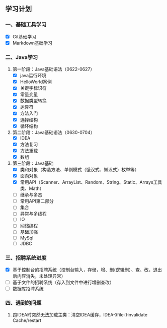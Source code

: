 ## 学习计划

### **一、基础工具学习**

- [x] Git基础学习
- [x] Markdown基础学习

### **二、Java学习**

1. 第一阶段：Java基础语法（0622-0627）
   - [x] java运行环境
   - [x] HelloWorld案例
   - [x] 关键字标识符
   - [x] 常量变量
   - [x] 数据类型转换
   - [x] 运算符
   - [x] 方法入门
   - [x] 选择结构
   - [x] 循环结构
2. 第二阶段：Java基础语法（0630-0704）
   - [x] IDEA
   - [x] 方法复习
   - [x] 方法重载
   - [x] 数组
  
3. 第三阶段：Java基础
   - [x] 类和对象（构造方法、单例模式（饿汉式、懒汉式）枚举等）
   - [x] 面向对象
   - [x] 常用API（Scanner、ArrayList、Random、String、Static、Arrays工具类、Math）
   - [ ] 继承与多态
   - [ ] 常用API第二部分
   - [ ] 集合
   - [ ] 异常与多线程
   - [ ] IO
   - [ ] 网络编程
   - [ ] 基础加强
   - [ ] MySql
   - [ ] JDBC

### **三、招聘系统进度**

- [x] 基于控制台的招聘系统（控制台输入，存储，增、删(逻辑删）、查、改，退出后内容消失，未处理异常）
- [ ] 基于文件的招聘系统（存入到文件中进行增删查改）
- [ ] 数据库招聘系统

### **四、遇到的问题**

1. 跑IDEA时突然无法加载主类：清空IDEA缓存，IDEA-》file-》invalidate Cache/restart

  